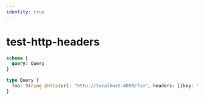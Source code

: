 ```yaml
---
identity: true
---
```


# test-http-headers

```graphql @schema
schema {
  query: Query
}

type Query {
  foo: String @http(url: "http://localhost:4000/foo", headers: [{key: "foo", value: "bar"}])
}
```
